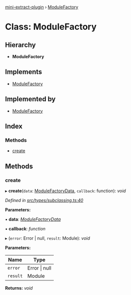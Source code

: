 [mini-extract-plugin](../README.md) › [ModuleFactory](modulefactory.md)

# Class: ModuleFactory

## Hierarchy

* **ModuleFactory**

## Implements

* [ModuleFactory](modulefactory.md)

## Implemented by

* [ModuleFactory](modulefactory.md)

## Index

### Methods

* [create](modulefactory.md#create)

## Methods

###  create

▸ **create**(`data`: [ModuleFactoryData](../README.md#modulefactorydata), `callback`: function): *void*

*Defined in [src/types/subclassing.ts:40](https://github.com/JuroOravec/mini-extract-plugin/blob/4b5288b/src/types/subclassing.ts#L40)*

**Parameters:**

▪ **data**: *[ModuleFactoryData](../README.md#modulefactorydata)*

▪ **callback**: *function*

▸ (`error`: Error | null, `result`: Module): *void*

**Parameters:**

Name | Type |
------ | ------ |
`error` | Error &#124; null |
`result` | Module |

**Returns:** *void*
